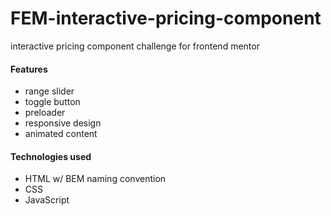# FEM-interactive-pricing-component
interactive pricing component challenge for frontend mentor

#### Features
- range slider
- toggle button
- preloader
- responsive design
- animated content

#### Technologies used
- HTML w/ BEM naming convention
- CSS
- JavaScript
